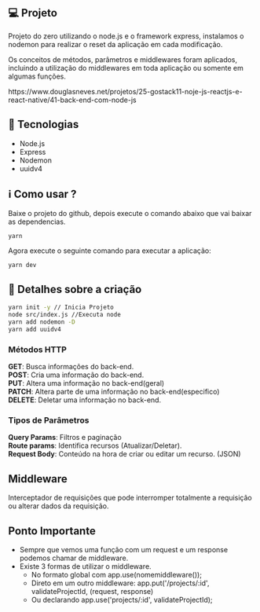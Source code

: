 ## :computer: Projeto
<p>Projeto do zero utilizando o node.js e o framework express, instalamos o nodemon para realizar o reset da aplicação em cada modificação.</p>
<p>Os conceitos de métodos, parâmetros e middlewares foram aplicados, incluindo a utilização do middlewares em toda aplicação ou somente em algumas funções.</p>
<p>https://www.douglasneves.net/projetos/25-gostack11-noje-js-reactjs-e-react-native/41-back-end-com-node-js</p>

## :rocket: Tecnologias
- Node.js
- Express
- Nodemon 
- uuidv4

## :information_source: Como usar ?
<p>Baixe o projeto do github, depois execute o comando abaixo que vai baixar as dependencias.</p>

```
yarn
```

<p>Agora execute o seguinte comando para executar a aplicação:</p>

```
yarn dev
```


## :book: Detalhes sobre a criação
```bash
yarn init -y // Inicia Projeto
node src/index.js //Executa node
yarn add nodemon -D
yarn add uuidv4
```

### Métodos HTTP
**GET**: Busca informações do back-end.<br />
**POST**: Cria uma informação do back-end.<br />
**PUT**: Altera uma informação no back-end(geral)<br />
**PATCH**: Altera parte de uma informação no back-end(especifico)<br />
**DELETE**: Deletar uma informação no back-end.<br />


### Tipos de Parâmetros
**Query Params**: Filtros e paginação<br />
**Route params**: Identifica recursos (Atualizar/Deletar).<br />
**Request Body**: Conteúdo na hora de criar ou editar um recurso. (JSON)<br />


## Middleware
<p>Interceptador de requisições que pode interromper totalmente a requisição ou alterar dados da requisição.</p>

## Ponto Importante
- Sempre que vemos uma função com um request e um response podemos chamar de middleware.
- Existe 3 formas de utilizar o middleware.
  - No formato global com app.use(nomemiddleware());
  - Direto em um outro middleware: app.put('/projects/:id', validateProjectId, (request, response)
  - Ou declarando app.use('projects/:id', validateProjectId);
